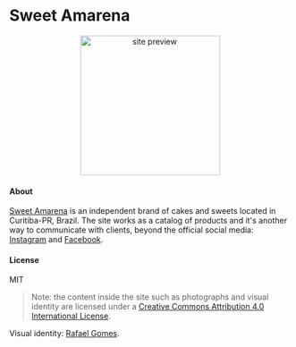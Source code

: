# Sweet Amarena

<p align="center">
<img alt="site preview" width="250px"  src="img/site_preview_gif.gif">
</p>

#### About
[Sweet Amarena](https://giovanadada.github.io/sweetamarena) is an independent brand of cakes and sweets located in Curitiba-PR, Brazil. The site works as a catalog of products and it's another way to communicate with clients, beyond the official social media: [Instagram](https://www.instagram.com/sweetamarena) and [Facebook](https://www.facebook.com/sweetamarena).

####  License
MIT
> Note: the content inside the site such as photographs and visual identity are licensed under a [Creative Commons Attribution 4.0 International License](http://creativecommons.org/licenses/by/4.0/).


Visual identity: [Rafael Gomes](https://www.instagram.com/rafalegome/).
